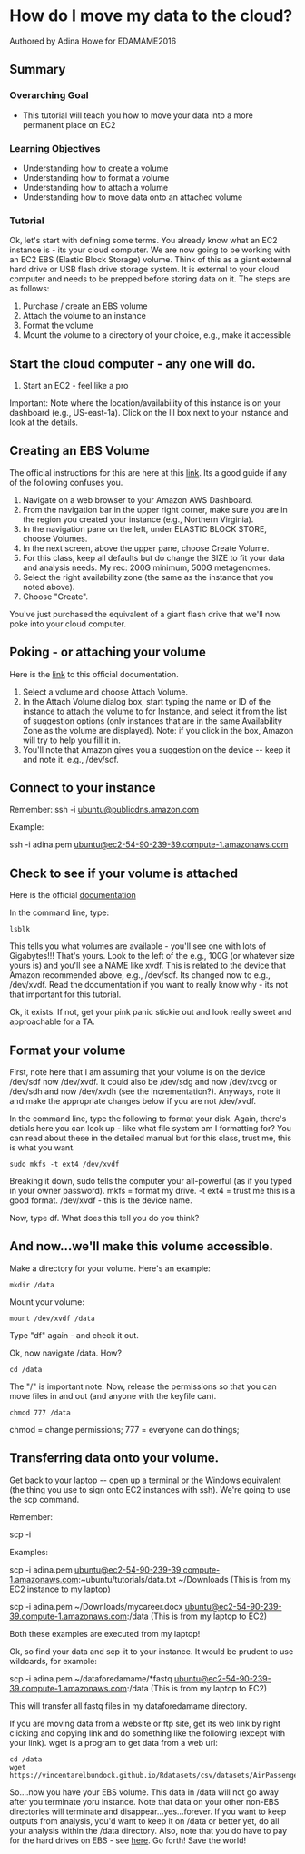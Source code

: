 # How do I move my data to the cloud?

Authored by Adina Howe for EDAMAME2016

## Summary

### Overarching Goal
* This tutorial will teach you how to move your data into a more permanent place on EC2

### Learning Objectives
* Understanding how to create a volume
* Understanding how to format a volume
* Understanding how to attach a volume
* Understanding how to move data onto an attached volume

### Tutorial

Ok, let's start with defining some terms.  You already know what an EC2 instance is - its your cloud computer.  We are now going to be working with an EC2 EBS (Elastic Block Storage) volume.  Think of this as a giant external hard drive or USB flash drive storage system.  It is external to your cloud computer and needs to be prepped before storing data on it.  The steps are as follows:

1.  Purchase / create an EBS volume
2.  Attach the volume to an instance
3.  Format the volume 
4.  Mount the volume to a directory of your choice, e.g., make it accessible

## Start the cloud computer - any one will do.
1.  Start an EC2 - feel like a pro

Important:  Note where the location/availability of this instance is on your dashboard (e.g., US-east-1a).  Click on the lil box next to your instance and look at the details.

## Creating an EBS Volume
The official instructions for this are here at this [link](http://docs.aws.amazon.com/AWSEC2/latest/UserGuide/ebs-creating-volume.html).  Its a good guide if any of the following confuses you.  

1.  Navigate on a web browser to your Amazon AWS Dashboard.  
2.  From the navigation bar in the upper right corner, make sure you are in the region you created your instance (e.g., Northern Virginia).
3.  In the navigation pane on the left, under ELASTIC BLOCK STORE, choose Volumes.  
4.  In the next screen, above the upper pane, choose Create Volume.
5.  For this class, keep all defaults but do change the SIZE to fit your data and analysis needs.  My rec:  200G minimum, 500G metagenomes.
6.  Select the right availability zone (the same as the instance that you noted above).
7.  Choose "Create".

You've just purchased the equivalent of a giant flash drive that we'll now poke into your cloud computer.

## Poking - or attaching your volume

Here is the [link](http://docs.aws.amazon.com/AWSEC2/latest/UserGuide/ebs-attaching-volume.html) to this official documentation.

1.  Select a volume and choose Attach Volume.
2.  In the Attach Volume dialog box, start typing the name or ID of the instance to attach the volume to for Instance, and select it from the list of suggestion options (only instances that are in the same Availability Zone as the volume are displayed).  Note:  if you click in the box, Amazon will try to help you fill it in.
3.  You'll note that Amazon gives you a suggestion on the device -- keep it and note it.  e.g., /dev/sdf.

## Connect to your instance

Remember:  ssh -i <yourkeyfile> ubuntu@publicdns.amazon.com

Example:  

ssh -i adina.pem ubuntu@ec2-54-90-239-39.compute-1.amazonaws.com

## Check to see if your volume is attached

Here is the official [documentation](http://docs.aws.amazon.com/AWSEC2/latest/UserGuide/ebs-using-volumes.html)

In the command line, type:

```
lsblk
```

This tells you what volumes are available - you'll see one with lots of Gigabytes!!!  That's yours.  Look to the left of the e.g., 100G (or whatever size yours is) and you'll see a NAME like xvdf.  This is related to the device that Amazon recommended above, e.g., /dev/sdf.  Its changed now to e.g., /dev/xvdf.  Read the documentation if you want to really know why - its not that important for this tutorial.

Ok, it exists.  If not, get your pink panic stickie out and look really sweet and approachable for a TA.

## Format your volume

First, note here that I am assuming that your volume is on the device /dev/sdf now /dev/xvdf.  It could also be /dev/sdg and now /dev/xvdg or /dev/sdh and now /dev/xvdh (see the incrementation?).  Anyways, note it and make the appropriate changes below if you are not /dev/xvdf.

In the command line, type the following to format your disk.  Again, there's detials here  you can look up - like what file system am I formatting for?  You can read about these in the detailed manual but for this class, trust me, this is what you want.  

```
sudo mkfs -t ext4 /dev/xvdf
```

Breaking it down, sudo tells the computer your all-powerful (as if you typed in your owner password).  mkfs = format my drive.  -t ext4 = trust me this is a good format.  /dev/xvdf - this is the device name.

Now, type df.  What does this tell you do you think?

## And now...we'll make this volume accessible.

Make a directory for your volume.  Here's an example:

```
mkdir /data
```

Mount your volume:

```
mount /dev/xvdf /data
```

Type "df" again - and check it out.

Ok, now navigate /data.  How?

```
cd /data
```

The "/" is important note.  Now, release the permissions so that you can move files in and out (and anyone with the keyfile can).

```
chmod 777 /data
```

chmod = change permissions; 777 = everyone can do things; 

## Transferring data onto your volume.

Get back to your laptop -- open up a terminal or the Windows equivalent (the thing you use to sign onto EC2 instances with ssh).  We're going to use the scp command.

Remember:  

scp -i <security file> <from location> <to location>

Examples:  

scp -i adina.pem ubuntu@ec2-54-90-239-39.compute-1.amazonaws.com:~ubuntu/tutorials/data.txt ~/Downloads   (This is from my EC2 instance to my laptop)

scp -i adina.pem ~/Downloads/mycareer.docx ubuntu@ec2-54-90-239-39.compute-1.amazonaws.com:/data  (This is from my laptop to EC2)

Both these examples are executed from my laptop!

Ok, so find your data and scp-it to your instance.  It would be prudent to use wildcards, for example:

scp -i adina.pem ~/dataforedamame/*fastq ubuntu@ec2-54-90-239-39.compute-1.amazonaws.com:/data  (This is from my laptop to EC2)

This will transfer all fastq files in my dataforedamame directory.

If you are moving data from a website or ftp site, get its web link by right clicking and copying link and do something like the following (except with your link).  wget is a program to get data from a web url:

```
cd /data
wget https://vincentarelbundock.github.io/Rdatasets/csv/datasets/AirPassengers.csv
```

So....now you have your EBS volume.  This data in /data will not go away after you terminate yoru instance.  Note that data on your other non-EBS directories will terminate and disappear...yes...forever.  If you want to keep outputs from analysis, you'd want to keep it on /data or better yet, do all your analysis within the /data directory.  Also, note that you do have to pay for the hard drives on EBS - see [here](https://aws.amazon.com/ebs/details/).  Go forth!  Save the world!

